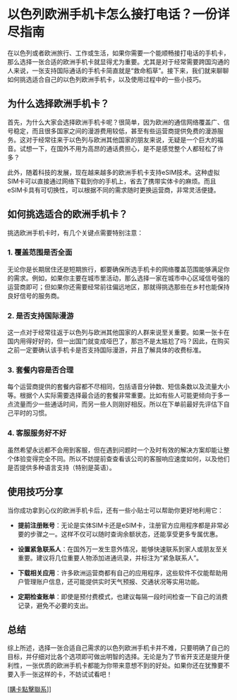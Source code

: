 # 以色列欧洲手机卡怎么接打电话？一份详尽指南

在以色列或者欧洲旅行、工作或生活，如果你需要一个能顺畅接打电话的手机卡，那么选择一张合适的欧洲手机卡就显得尤为重要。尤其是对于经常需要跨国沟通的人来说，一张支持国际通话的手机卡简直就是“救命稻草”。接下来，我们就来聊聊如何挑选适合自己的以色列欧洲手机卡，以及使用过程中的一些小技巧。

## 为什么选择欧洲手机卡？

首先，为什么大家会选择欧洲手机卡呢？很简单，因为欧洲的通信网络覆盖广、信号稳定，而且很多国家之间的漫游费用较低，甚至有些运营商提供免费的漫游服务。这对于经常往来于以色列与欧洲其他国家的朋友来说，无疑是一个巨大的福音。试想一下，在国外不用为高昂的通话费担心，是不是感觉整个人都轻松了许多？

此外，随着科技的发展，现在越来越多的欧洲手机卡支持eSIM技术。这种虚拟SIM卡可以直接通过网络下载到你的手机上，省去了携带实体卡的麻烦。而且eSIM卡具有可切换性，可以根据不同的需求随时更换运营商，非常灵活便捷。

## 如何挑选适合的欧洲手机卡？

挑选欧洲手机卡时，有几个关键点需要特别注意：

### 1. 覆盖范围是否全面

无论你是长期居住还是短期旅行，都要确保所选手机卡的网络覆盖范围能够满足你的需求。例如，如果你主要在城市里活动，那么选择一家在城市中心区域信号强的运营商即可；但如果你还需要经常前往偏远地区，那就得挑选那些在乡村也能保持良好信号的服务商。

### 2. 是否支持国际漫游

这一点对于经常往返于以色列与欧洲其他国家的人群来说至关重要。如果一张卡在国内用得好好的，但一出国门就变成哑巴了，那岂不是太尴尬了吗？因此，在购买之前一定要确认该手机卡是否支持国际漫游，并且了解具体的收费标准。

### 3. 套餐内容是否合理

每个运营商提供的套餐内容都不尽相同，包括语音分钟数、短信条数以及流量大小等。根据个人实际需要选择最合适的套餐非常重要。比如有些人可能更倾向于多一点流量而少一些通话时间，而另一些人则刚好相反。所以在下单前最好先评估下自己平时的习惯。

### 4. 客服服务好不好

虽然希望永远都不会用到客服，但在遇到问题时一个及时有效的解决方案却能让整个体验变得完全不同。所以不妨提前查查看该公司的客服响应速度如何，以及他们是否提供多种语言支持（特别是英语）。

## 使用技巧分享

当你成功拿到心仪的欧洲手机卡后，还有一些小贴士可以帮助你更好地利用它：

- **提前注册账号**：无论是实体SIM卡还是eSIM卡，注册官方应用程序都是非常必要的步骤之一。这样不仅可以随时查询余额状态，还能享受更多专属优惠。
  
- **设置紧急联系人**：在国外万一发生意外情况，能够快速联系到家人或朋友至关重要。建议将几位重要人物添加进通讯录，并标注为“紧急联系人”。

- **下载相关应用**：许多欧洲运营商都有自己的应用程序，这些软件不仅能帮助用户管理账户信息，还可能提供实时天气预报、交通状况等实用功能。

- **定期检查账单**：即使是预付费模式，也建议每隔一段时间检查一下自己的消费记录，避免不必要的支出。

## 总结

综上所述，选择一张合适自己需求的以色列欧洲手机卡并不难，只要明确了自己的目标，并仔细对比各个选项即可做出明智的选择。无论是为了节省开支还是提升便利性，一张优质的欧洲手机卡都能为你带来意想不到的好处。如果你还在犹豫要不要入手一张这样的卡，不妨试试看吧！

[[購卡點擊聯系](https://t.me/s/esim1088)]]
